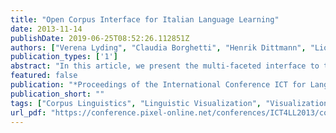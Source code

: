 ```yaml
---
title: "Open Corpus Interface for Italian Language Learning"
date: 2013-11-14
publishDate: 2019-06-25T08:52:26.112851Z
authors: ["Verena Lyding", "Claudia Borghetti", "Henrik Dittmann", "Lionel Nicolas", "Egon Stemle"]
publication_types: ['1']
abstract: "In this article, we present the multi-faceted interface to the open PAISÀ corpus of Italian. Created within the project PAISÀ (Piattaforma per l’Apprendimento dell’Italiano Su corpora Annotati) [1], the corpus is designed to be freely available for non-commercial processing, usage and distribution by the public. Hence, this automatically annotated corpus (for lemma, part-of-speech and dependency information) is exclusively composed of documents licensed under Creative Commons (CC) licenses [2].The dedicated corpus interface is designed to provide flexible, powerful, and easy-to-use modes of corpus access, with the objective to support language learning, language practicing and linguistic analyses. We present in detail the interface’s functionalities and discuss the underlying design decisions. We introduce the four principal components of the interface, describe supported display formats and present two specific features added to increase the interface's relevance for language learning. The main search components are (1) a basic search that adopts a \"Google-style\" search box, (2) an advanced search that provides elaborated graphical search options, and (3) a search that makes use of the powerful CQP query language of the Open Corpus Workbench [3]. In addition, (4) a filter interface for retrieving full-text corpus documents based on keyword searches is available. It is likewise providing the means for building temporary sub-corpora for specific topics. Users can choose among different display formats for the search results. Besides the established KWIC (KeyWord In Context) and full sentence views, graphical representations of the dependency relation information as well as keyword distributions are available. These dynamic displays are based on a visualisation for dependency graphs [4] and one for Word Clouds [5], which build on latest developments in information visualisation for language data. Two special features for novice learners are integrated into each search component. The first feature is a function for restricting search results to sentences of limited complexity. Search results are automatically filtered based on formal text characteristics such as sentence length, vocabulary, etc. The second is the supply of pre-defined search queries for linguistic constructions such as sentences in passive voice, questions, etc. Finally, we show how the PAISÀ interface can be employed in different language teaching tasks. In particular, we present a complete unit of work aimed at learners of Italian (CEFR level A2/B1) and centered on students’ direct use of the interface and its functionalities. By doing so, we are giving concrete examples for targeted searches and interactions with the provided language material, as well as an exemplification of how the use of the corpus can be integrated with communicative language activities in the classroom."
featured: false
publication: "*Proceedings of the International Conference ICT for Language Learning, 6th edition*"
publication_short: ""
tags: ["Corpus Linguistics", "Linguistic Visualization", "Visualization"]
url_pdf: "https://conference.pixel-online.net/conferences/ICT4LL2013/common/download/Paper_pdf/270-ITL56-FP-Lyding-ICT2013.pdf"
---
```



